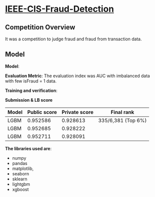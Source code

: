 # [IEEE-CIS-Fraud-Detection](https://www.kaggle.com/c/ieee-fraud-detection)

## Competition Overview
It was a competition to judge fraud and fraud from transaction data.

## Model 
**Model**: 

**Evaluation Metric**: The evaluation index was AUC with imbalanced data with few isFraud = 1 data.

**Training and verification**: 


**Submission & LB score**

|Model|Public score|Private score|Final rank| 
|---|---|---|---|
| LGBM |0.952586|0.928613|335/6,381 (Top 6%)|
| LGBM |0.952685|0.928222| |
| LGBM |0.952711|0.928091| |





**The libraries used are**:  
- numpy
- pandas
- matplotlib, 
- seaborn
- sklearn
- lightgbm
- xgboost



